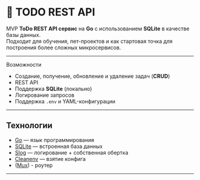 # 📝 TODO REST API

MVP **ToDo REST API сервис** на **Go** с использованием **SQLite** в качестве базы данных.  
Подходит для обучения, пет-проектов и как стартовая точка для построения более сложных микросервисов.

---
Возможности

- Создание, получение, обновление и удаление задач (**CRUD**)
- REST API 
- Поддержка **SQLite** (локально)
- Логирование запросов
- Поддержка `.env` и YAML-конфигурации

---

## Технологии

- [Go](https://golang.org/) — язык программирования  
- [SQLite](https://www.sqlite.org/) — встроенная база данных  
- [Slog](https://pkg.go.dev/log/slog) — логирование + собственная обертка
- [Cleanenv](https://github.com/ilyakaznacheev/cleanenv) — взятие конфига 
- ([Mux](https://github.com/gorilla/mux)) - роутер

---
